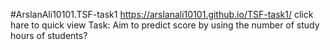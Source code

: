 #ArslanAli10101.TSF-task1
https://arslanali10101.github.io/TSF-task1/ click hare to quick view
Task: Aim to predict score by using the number of study hours of students?
